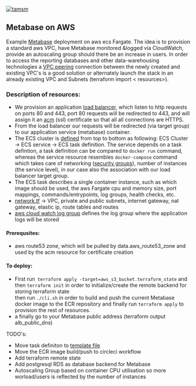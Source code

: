 [![tamsm](https://circleci.com/gh/tamsm/aws-metabase.svg?style=svg)](https://circleci.com/gh/tamsm/aws-metabase)

## Metabase on AWS

Example [Metabase](https://www.metabase.com/) deployment on aws ecs Fargate. The idea is to provision 
a standard aws VPC, have Metabase monitored &logged via CloudWatch, provide an autoscaling group should there 
be an increase in users. In order to access the reporting databases and other data-warehousing
technologies a [VPC peering](https://docs.aws.amazon.com/vpc/latest/peering/what-is-vpc-peering.html) connection
between the newly created and existing VPC's is a good solution or alternately launch the stack in an already existing
VPC and Subnets (terraform import < resources>).   

### Description of resources:
- We provision an application [load balancer](alb.tf), which listen to http requests on ports 80 and 443,
port 80 requests will be redirected to 443, and will assign it an [acm](acm.tf) (ssl) certificate so that all
all connections are HTTPS.
- From the load balancer our requests will be redirected (via target group) to our application service (metabase)
container. 
- The ECS cluster is [defined](main.tf) from top to bottom as following: 
ECS Cluster -> ECS service -> ECS task definition. The service depends on a task defintion, a task definition
can be compared to `docker run` command, whereas the service resource resembles `docker-compose` command which
takes care of networking ([security groups](security.tf)), number of instances (the service level), in our case also the association
with our load balancer target group.
- The ECS task describes a single container instance, such as which image should be used, the aws Fargate cpu and memory
size, port mappings, commands/entrypoints, log groups, health checks, etc.   
- [network.tf](network.tf) -> VPC, private and public subnets, internet gateway,
nat gateway, elastic ip, route tables and routes 
- [aws cloud watch log group](logs.tf) defines the log group where the application logs will be stored

#### Prerequsites:
- aws route53 zone, which will be pulled by data.aws_route53_zone and used by the acm resource 
for certificate creation

#### To deploy:
- First run` terraform apply -target=aws_s3_bucket.terraform_state` and then `terraform init` in order
to initialize/create the remote backend for storing terraform state  
then run `./cli.sh` in order to build and push the current Metabase docker image to the ECR repository
and finally run `terraform apply` to provision the rest of resources.
- a finally go to your Metabase public address (terraform output alb_public_dns) 


TODO's:
 - Move task definiton to [template file](templates/metabase.json) 
 - Move the ECR image build/push to circleci workflow
 - Add terraform remote state 
 - Add postgresql RDS as database backend for Metabase
 - Autoscaling Group based on container CPU utilisation so more worload/users 
 is reflected by the number of instances 


